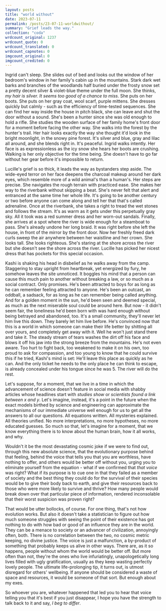 ```yaml
---
layout: posts
title: "world without"
date: 2023-07-11
permalink: /posts/23-07-11-worldwithout/
summary: "Grief leads the way."
collection: "coda"
wrdcount_original: 1237
wrdcount_quote: 0
wrdcount_translated: 0
wrdcount_capnotes: 0
imgcount_original: 0
imgcount_credited: 0
---
```

Ingrid can't sleep. She slides out of bed and looks out the window of her bedroom's window in her family's cabin up in the mountains. Stark dark wet barks and branches of the woodlands half buried under the frosty snow set a pretty decent silver & violet-blue theme under the full moon. She thinks, *my hair is silver. It seems too good of a chance to miss*. She puts on her boots. She puts on her gray coat, wool scarf, purple mittens. She dresses quickly but calmly - such as the efficiency of time-tested sequences. She can find her way inside the house in pitch black, she can leave and shut the door without a sound. She's been a hunter since she was old enough to hold a rifle. She studies the wooden surface of her family home's front door for a moment before facing the other way. She walks into the forest by the hunter's trail. Her hair looks exactly the way she thought it'd look in the bright moonlight, in the snowy pine forest. It's silver and blue, gray and lilac all around, and she blends right in. It's peaceful. Ingrid walks intently. Her face is as expressionless as the icy snow she hears her boots are crushing. Walking is her only objective for the time being. She doesn't have to go far without her gear before it's impossible to return.

Lucille's grief is so thick, it leads the way as bystanders step aside. The wide-eyed terror on her face deepens the charcoal makeup around her dark eyes, which resemble more of a wild animal's than a human's. Her steps are precise. She navigates the rough terrain with practiced ease. She makes her way to the riverbank without skipping a beat. She's never felt that alert and entranced at the same time her whole life. It's going to be another century or two before anyone can come along and tell her that that's called adrenaline. Once at the riverbank, she takes a right to tread the wet stones and follows the stream. It's as warm as it gets under this perpetually gray sky. All it took was a red summer dress and her worn-out sandals. Finally, she arrives at a spot where the river is wide enough for a steamboat to pass. She's already undone her long braid. It was right before she left the house, in front of the mirror by the front door. Now her freshly freed dark curls sweep the air anywhere between her waistline and her crown. She looks tall. She looks righteous. She's staring at the shore across the river but she doesn't see the shore across the river. Lucille has picked her nicest dress that has pockets for this special occasion.

Kashi is shaking his head in disbelief as he walks away from the camp. Staggering to stay upright from heartbreak, yet energized by fury, he somehow leaves the site unnoticed. It boggles his mind that a person can cause this much pain to another without breaking a law, or so much as a social contract. Only promises. He's been attracted to boys for as long as he can remember feeling attracted to anyone. He's been an outcast, an oddball, a sadsack, for as long as he can remember being called anything. And for a golden moment in the sun, he'd been seen and deemed special, as much as the next miserable soul could be around here. But now - it didn't seem fair, the loneliness he'd been born with was hard enough without being betrayed and abandoned, too. It's a small community, they'll never let him live this down. They barely let him live before. He's convinced now that this is a world in which someone can make their life better by shitting all over yours, and completely get away with it. Well he won't just stand there and take it. The steady stream of tears washes the dirt off his face and blows it off his jaw into the strong breeze from the mountains. He's not even aware. Too hurt to fight back, too weakened to make it on his own, too proud to ask for compassion, and too young to know that he could survive this if he tried, Kashi's mind is set: He'll leave this place as quickly as he can. And the only ticket he needs to the only place he can think to escape, is already concealed under his tongue since he was 5. The river will do the rest.

Let's suppose, for a moment, that we live in a time in which the advancement of science doesn't feature in social media with shabby articles whose headlines start with *studies show* or *scientists found a link between x and y*. Let's imagine, instead, it's a point in the future when the exact models birthed by science and engineering can approximate the mechanisms of our immediate universe well enough for us to get all the answers to all our questions. All equations written. All mysteries explained. All theories unified. No more interpretations, no more hypotheses, no more educated guesses. So much so that, let's imagine for a moment, that we know everything there is to know about the human brain, how it all works, and why. 

Wouldn't it be the most devastating cosmic joke if we were to find out, through this new absolute science, that the evolutionary purpose behind that feeling, behind the voice that tells you that you are worthless, have nothing to offer, and others would be better off without you, urging you to eliminate yourself from the equation - what if we confirmed that *that voice* was right? What if its purpose is to cue one in that they failed as a member of society and the best thing they could do for the survival of their species would be to give their body back to earth, and give their resources back to those who were more likely to survive and thrive? How many people would break down over that particular piece of information, rendered inconsolable that their worst suspicion was proven right?

That would be utter bollocks, of course. For one thing, that's not how evolution works. But also it doesn't take a statistician to figure out how much someone struggles with seeing the point of their existence has got nothing to do with how bad or good of an influence they are in the world. They can be a menace to society or an advancer of civilization, annoyingly often, both. There is no correlation between the two, no cosmic metric keeping, no divine justice. The voice is just a malfunction, a by-product of something that probably keeps us alive in other ways. There are, as it so happens, people without whom the world would be better off. But more often than not, they're the ones who live infuriatingly, unapologetically long lives filled with ugly gratification, usually as they keep wasting perfectly lovely people. The ultimate life-prolonging tip, it turns out, is utmost disregard for others' wellbeing. If anyone should be considered a waste of space and resources, it would be someone of that sort. But enough about my exes.

So whoever you are, whatever happened that led you to hear that voice telling you that it's best if you just disappear, I hope you have the strength to talk back to it and say, *I beg to differ*.
